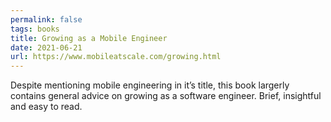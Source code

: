 ```yaml
---
permalink: false
tags: books
title: Growing as a Mobile Engineer
date: 2021-06-21
url: https://www.mobileatscale.com/growing.html
---
```

Despite mentioning mobile engineering in it’s title, this book largerly contains general advice on growing as a software engineer. Brief, insightful and easy to read.
